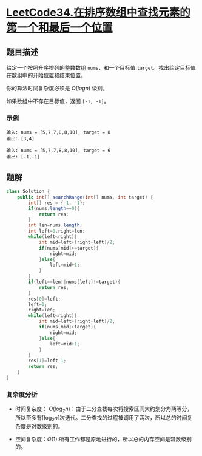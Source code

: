 # [LeetCode34.在排序数组中查找元素的第一个和最后一个位置](https://leetcode-cn.com/problems/find-first-and-last-position-of-element-in-sorted-array/)
## 题目描述
给定一个按照升序排列的整数数组 `nums`，和一个目标值 `target`。找出给定目标值在数组中的开始位置和结束位置。

你的算法时间复杂度必须是 $O(logn)$ 级别。

如果数组中不存在目标值，返回 `[-1, -1]`。

### 示例
```
输入: nums = [5,7,7,8,8,10], target = 8
输出: [3,4]

输入: nums = [5,7,7,8,8,10], target = 6
输出: [-1,-1]
```
## 题解
```java
class Solution {
    public int[] searchRange(int[] nums, int target) {
        int[] res = {-1, -1};
        if(nums.length==0){
            return res;
        }
        int len=nums.length;
        int left=0,right=len;
        while(left<right){
            int mid=left+(right-left)/2;
            if(nums[mid]>=target){
                right=mid;
            }else{
                left=mid+1;
            }
        }
        if(left==len||nums[left]!=target){
            return res;
        }
        res[0]=left;
        left=0;
        right=len;
        while(left<right){
            int mid=left+(right-left)/2;
            if(nums[mid]>target){
                right=mid;
            }else{
                left=mid+1;
            }
        }
        res[1]=left-1;
        return res;
    }
}
```
### 复杂度分析
- 时间复杂度： $O\left(\log _{2} n\right)$：由于二分查找每次将搜索区间大约划分为两等分，所以至多有$\left\lceil\log _{2} n\right\rceil$次迭代。二分查找的过程被调用了两次，所以总的时间复杂度是对数级别的。

- 空间复杂度：$O(1)$:所有工作都是原地进行的，所以总的内存空间是常数级别的。
